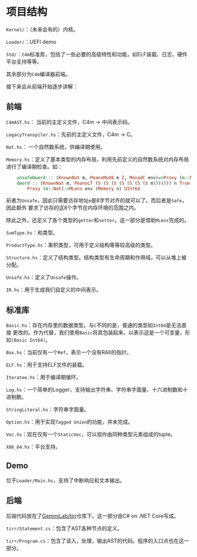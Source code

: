 # 项目结构


`Kernel/`：（未来会有的）内核。

`Loader/`：UEFI demo

`Std/`：`C4m`标准库，包括了一些必要的高级特性和功能，如ELF装载、日志、硬件平台支持等等。

其余部分为`C4m`编译器前端。

接下来会从前端开始逐步讲解：

## 前端

`C4mAST.hs`： 当前的主定义文件，C4m → 中间表示码。

`LegacyTranspiler.hs`：先前的主定义文件，C4m → C。

`Nat.hs`： 一个自然数系统，供编译期使用。

`Memory.hs`：定义了基本类型的内存布局，利用先前定义的自然数系统对内存布局进行了编译期检查。如：

```haskell
    unsafeDword :: (KnownNat m, PeanoMod8 m Z, MonadC env)=>Proxy (m::Nat)->MLens env (Memory n) UInt64
    dword :: (KnownNat m, PeanoLT (S (S (S (S (S (S (S m))))))) n True, PeanoMod8 m Z, MonadC env)=>
        Proxy (m::Nat)->MLens env (Memory n) UInt64
```
前者为`Unsafe`，因此只需要访存地址`m`是8字节对齐的就可以了。而后者是`Safe`，因此额外
要求了访存的这8个字节在内存环境的范围之内。

除此之外，还定义了各个类型的`getter`和`setter`。这一部分是借助`MLens`完成的。

`SumType.hs`：和类型。

`ProductType.hs`：乘积类型，可用于定义结构等等较高级的类型。

`Structure.hs`：定义了结构类型。结构类型有生命周期和作用域，可以从堆上被分配。

`Unsafe.hs`：定义了`Unsafe`操作。

`IR.hs`：用于生成我们自定义的中间表示。

## 标准库

`Basic.hs`：存在内存里的数据类型。与`C`不同的是，普通的类型如`Int64`是无法直接
更改的。作为代替，我们使用`Basic`将其包装起来，以表示这是一个可变量，形如`(Basic Int64)`。

`Box.hs`：当前仅有一个`Ref`，表示一个没有RAII的指针。

`ELF.hs`：用于支持ELF文件的装载。

`Iteratee.hs`：用于编译期循环。

`Log.hs`：一个简单的Logger，支持输出字符串、字符串字面量、十六进制数和十进制数。

`StringLiteral.hs`：字符串字面量。

`Option.hs`：用于实现`Tagged Union`的功能，并未完成。

`Vec.hs`：现在仅有一个`StaticVec`，可以视作由同种类型元素组成的tuple。

`X86_64.hs`：平台支持。

## Demo

位于`Loader/Main.hs`，支持了中断响应和文本输出。

## 后端

后端代码放在了[GeminiLab/tirr](https://github.com/GeminiLab/tirr)仓库下。这一部分由C# on .NET Core写成。

`tirr/Statement.cs`：包含了AST各种节点的定义。

`tirr/Program.cs`：包含了读入，处理，输出AST的代码。程序的入口点也在这一部分。
